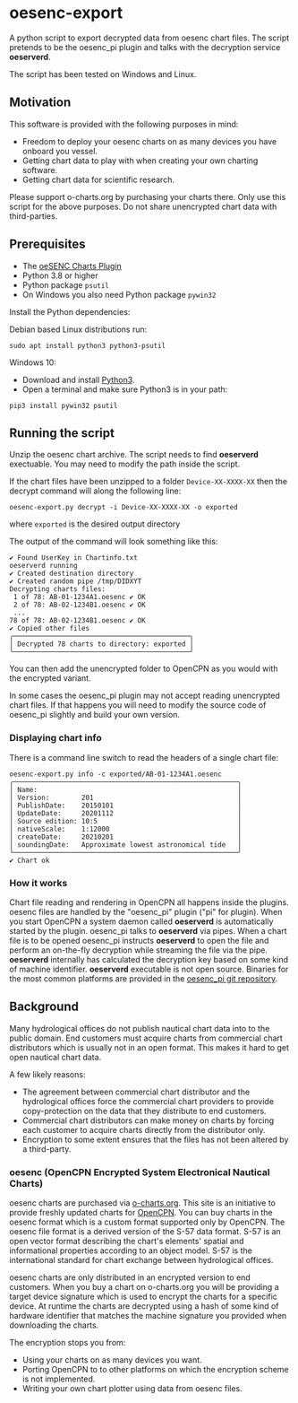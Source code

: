 # oesenc-export

A python script to export decrypted data from oesenc chart files. The script pretends to be the oesenc_pi plugin and talks with the decryption service **oeserverd**.

The script has been tested on Windows and Linux.

## Motivation

This software is provided with the following purposes in mind:

* Freedom to deploy your oesenc charts on as many devices you have onboard you vessel.
* Getting chart data to play with when creating your own charting software.
* Getting chart data for scientific research.

Please support o-charts.org by purchasing your charts there. Only use this script for the above purposes. Do not share unencrypted chart data with third-parties.

## Prerequisites

* The [oeSENC Charts Plugin](https://opencpn.org/OpenCPN/plugins/oesenc.html)
* Python 3.8 or higher
* Python package `psutil`
* On Windows you also need Python package `pywin32`

Install the Python dependencies:

Debian based Linux distributions run:

```
sudo apt install python3 python3-psutil
```

Windows 10:

* Download and install [Python3](https://www.python.org/downloads/).
* Open a terminal and make sure Python3 is in your path:

```
pip3 install pywin32 psutil
```

## Running the script

Unzip the oesenc chart archive. The script needs to find **oeserverd** exectuable. You may need to modify the path inside the script.

If the chart files have been unzipped to a folder `Device-XX-XXXX-XX` then the decrypt command will along the following line:

```
oesenc-export.py decrypt -i Device-XX-XXXX-XX -o exported
```
where `exported` is the desired output directory

The output of the command will look something like this:

```
✔ Found UserKey in Chartinfo.txt
oeserverd running
✔ Created destination directory
✔ Created random pipe /tmp/DIDXYT
Decrypting charts files:
 1 of 78: AB-01-1234A1.oesenc ✔ OK
 2 of 78: AB-02-1234B1.oesenc ✔ OK
 ...
78 of 78: AB-02-1234B1.oesenc ✔ OK
✔ Copied other files
╭────────────────────────────────────────────╮
│ Decrypted 78 charts to directory: exported │
╰────────────────────────────────────────────╯
```

You can then add the unencrypted folder to OpenCPN as you would with the encrypted variant.

In some cases the oesenc_pi plugin may not accept reading unencrypted chart files. If that happens you will need to modify the source code of oesenc_pi slightly and build your own version.

### Displaying chart info

There is a command line switch to read the headers of a single chart file:

```
oesenc-export.py info -c exported/AB-01-1234A1.oesenc
╭────────────────────────────────────────────────────────╮
│ Name:                                                  │
│ Version:        201                                    │
│ PublishDate:    20150101                               │
│ UpdateDate:     20201112                               │
│ Source edition: 10:5                                   │
│ nativeScale:    1:12000                                │
│ createDate:     20210201                               │
│ soundingDate:   Approximate lowest astronomical tide   │
╰────────────────────────────────────────────────────────╯
✔ Chart ok
```

### How it works

Chart file reading and rendering in OpenCPN all happens inside the plugins. oesenc files are handled by the "oesenc_pi" plugin ("pi" for plugin). When you start OpenCPN a system daemon called **oeserverd** is automatically started by the plugin. oesenc_pi talks to **oeserverd** via pipes. When a chart file is to be opened oesenc_pi instructs **oeserverd** to open the file and perform an on-the-fly decryption while streaming the file via the pipe. **oeserverd** internally has calculated the decryption key based on some kind of machine identifier. **oeserverd** executable is not open source. Binaries for the most common platforms are provided in the [oesenc_pi git repository](https://github.com/bdbcat/oesenc_pi).

## Background

Many hydrological offices do not publish nautical chart data into to the public domain. End customers must acquire charts from commercial chart distributors which is usually not in an open format. This makes it hard to get open nautical chart data.

A few likely reasons:

* The agreement between commercial chart distributor and the hydrological offices force the commercial chart providers to provide copy-protection on the data that they distribute to end customers.
* Commercial chart distributors can make money on charts by forcing each customer to acquire charts directly from the distributor only.
* Encryption to some extent ensures that the files has not been altered by a third-party.

### oesenc (OpenCPN Encrypted System Electronical Nautical Charts)

oesenc charts are purchased via [o-charts.org](https://o-charts.org/). This site is an initiative to provide freshly updated charts for [OpenCPN](https://opencpn.org/). You can buy charts in the oesenc format which is a custom format supported only by OpenCPN. The oesenc file format is a derived version of the S-57 data format. S-57 is an open vector format describing the chart's elements' spatial and informational properties according to an object model. S-57 is the international standard for chart exchange between hydrological offices.

oesenc charts are only distributed in an encrypted version to end customers. When you buy a chart on o-charts.org you will be providing a target device signature which is used to encrypt the charts for a specific device. At runtime the charts are decrypted using a hash of some kind of hardware identifier that matches the machine signature you provided when downloading the charts.

The encryption stops you from:

- Using your charts on as many devices you want.
- Porting OpenCPN to to other platforms on which the encryption scheme is not implemented.
- Writing your own chart plotter using data from oesenc files.
